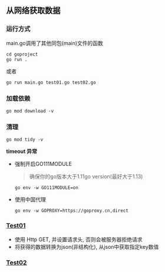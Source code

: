 ## 从网络获取数据

### 运行方式
main.go调用了其他同包(main)文件的函数
```
cd goproject
go run .
```
或者
```
go run main.go test01.go test02.go
```

### 加载依赖
`go mod download -v`

### 清理
`go mod tidy -v`


**timeout 异常**

- 强制开启GO111MODULE

    > 确保你的go版本大于1.11go version(最好大于1.13)

    `go env -w GO111MODULE=on`
- 使用中国代理

    `go env -w GOPROXY=https://goproxy.cn,direct`

### [Test01](./test01.go)

- 使用 Http GET, 并设置请求头, 否则会被服务器拒绝请求
- 将获得的数据转换为json(非结构化), 从json中获取指定key数值

### [Test02](./test02.go)